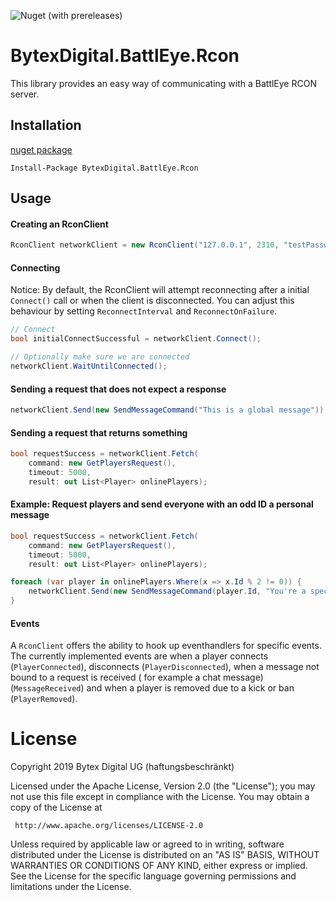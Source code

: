 ![Nuget (with prereleases)](https://img.shields.io/nuget/vpre/BytexDigital.BattlEye.Rcon?style=for-the-badge)

# BytexDigital.BattlEye.Rcon

This library provides an easy way of communicating with a BattlEye RCON server.

## Installation

[nuget package](https://www.nuget.org/packages/BytexDigital.BattlEye.Rcon/)

```
Install-Package BytexDigital.BattlEye.Rcon
```

## Usage

#### Creating an RconClient

```cs
RconClient networkClient = new RconClient("127.0.0.1", 2310, "testPassword");
```

#### Connecting

Notice: By default, the RconClient will attempt reconnecting after a initial `Connect()` call or when the client is
disconnected.
You can adjust this behaviour by setting `ReconnectInterval` and `ReconnectOnFailure`.

```cs
// Connect
bool initialConnectSuccessful = networkClient.Connect();

// Optionally make sure we are connected
networkClient.WaitUntilConnected();
```

#### Sending a request that does not expect a response

```cs
networkClient.Send(new SendMessageCommand("This is a global message"));
```

#### Sending a request that returns something

```cs
bool requestSuccess = networkClient.Fetch(
	command: new GetPlayersRequest(),
	timeout: 5000,
	result: out List<Player> onlinePlayers);
```

#### Example: Request players and send everyone with an odd ID a personal message

```cs
bool requestSuccess = networkClient.Fetch(
	command: new GetPlayersRequest(),
	timeout: 5000,
	result: out List<Player> onlinePlayers);

foreach (var player in onlinePlayers.Where(x => x.Id % 2 != 0)) {
	networkClient.Send(new SendMessageCommand(player.Id, "You're a special person"));
}
```

#### Events

A `RconClient` offers the ability to hook up eventhandlers for specific events. The currently implemented events are
when a player connects (`PlayerConnected`), disconnects (`PlayerDisconnected`), when a message not bound to a request is
received ( for example a chat message) (`MessageReceived`) and when a player is removed due to a kick or
ban (`PlayerRemoved`).

# License

Copyright 2019 Bytex Digital UG (haftungsbeschränkt)

Licensed under the Apache License, Version 2.0 (the "License");
you may not use this file except in compliance with the License.
You may obtain a copy of the License at

     http://www.apache.org/licenses/LICENSE-2.0

Unless required by applicable law or agreed to in writing, software
distributed under the License is distributed on an "AS IS" BASIS,
WITHOUT WARRANTIES OR CONDITIONS OF ANY KIND, either express or implied.
See the License for the specific language governing permissions and
limitations under the License.
